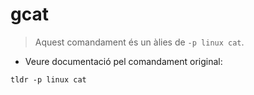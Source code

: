 # gcat

> Aquest comandament és un àlies de `-p linux cat`.

- Veure documentació pel comandament original:

`tldr -p linux cat`
